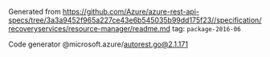 Generated from https://github.com/Azure/azure-rest-api-specs/tree/3a3a9452f965a227ce43e6b545035b99dd175f23//specification/recoveryservices/resource-manager/readme.md tag: `package-2016-06`

Code generator @microsoft.azure/autorest.go@2.1.171



